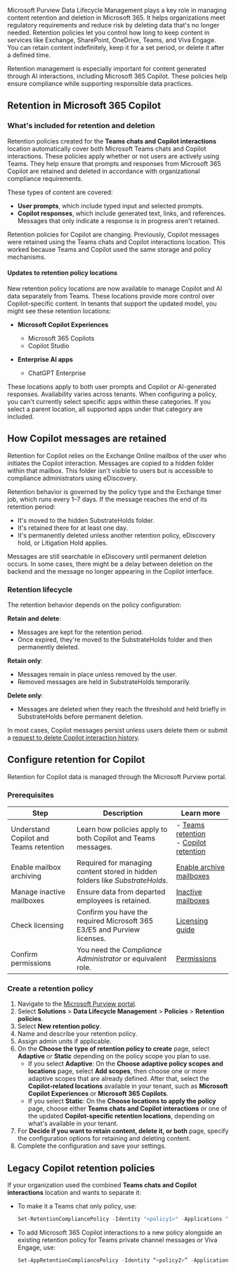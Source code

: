 Microsoft Purview Data Lifecycle Management plays a key role in managing content retention and deletion in Microsoft 365. It helps organizations meet regulatory requirements and reduce risk by deleting data that's no longer needed. Retention policies let you control how long to keep content in services like Exchange, SharePoint, OneDrive, Teams, and Viva Engage. You can retain content indefinitely, keep it for a set period, or delete it after a defined time.

Retention management is especially important for content generated through AI interactions, including Microsoft 365 Copilot. These policies help ensure compliance while supporting responsible data practices.

## Retention in Microsoft 365 Copilot

### What's included for retention and deletion

Retention policies created for the **Teams chats and Copilot interactions** location automatically cover both Microsoft Teams chats and Copilot interactions. These policies apply whether or not users are actively using Teams. They help ensure that prompts and responses from Microsoft 365 Copilot are retained and deleted in accordance with organizational compliance requirements.

These types of content are covered:

- **User prompts**, which include typed input and selected prompts.
- **Copilot responses**, which include generated text, links, and references. Messages that only indicate a response is in progress aren't retained.

Retention policies for Copilot are changing. Previously, Copilot messages were retained using the Teams chats and Copilot interactions location. This worked because Teams and Copilot used the same storage and policy mechanisms.

#### Updates to retention policy locations

New retention policy locations are now available to manage Copilot and AI data separately from Teams. These locations provide more control over Copilot-specific content. In tenants that support the updated model, you might see these retention locations:

- **Microsoft Copilot Experiences**
  - Microsoft 365 Copilots
  - Copilot Studio

- **Enterprise AI apps**
  - ChatGPT Enterprise

These locations apply to both user prompts and Copilot or AI-generated responses. Availability varies across tenants. When configuring a policy, you can't currently select specific apps within these categories. If you select a parent location, all supported apps under that category are included.

## How Copilot messages are retained

Retention for Copilot relies on the Exchange Online mailbox of the user who initiates the Copilot interaction. Messages are copied to a hidden folder within that mailbox. This folder isn't visible to users but is accessible to compliance administrators using eDiscovery.

Retention behavior is governed by the policy type and the Exchange timer job, which runs every 1–7 days. If the message reaches the end of its retention period:

- It's moved to the hidden SubstrateHolds folder.
- It's retained there for at least one day.
- It's permanently deleted unless another retention policy, eDiscovery hold, or Litigation Hold applies.

Messages are still searchable in eDiscovery until permanent deletion occurs. In some cases, there might be a delay between deletion on the backend and the message no longer appearing in the Copilot interface.

### Retention lifecycle

The retention behavior depends on the policy configuration:

**Retain and delete**:

- Messages are kept for the retention period.
- Once expired, they're moved to the SubstrateHolds folder and then permanently deleted.

**Retain only**:

- Messages remain in place unless removed by the user.
- Removed messages are held in SubstrateHolds temporarily.

**Delete only**:

- Messages are deleted when they reach the threshold and held briefly in SubstrateHolds before permanent deletion.

In most cases, Copilot messages persist unless users delete them or submit a [request to delete Copilot interaction history](/copilot/microsoft-365/microsoft-365-copilot-privacy?azure-portal=true).

## Configure retention for Copilot

Retention for Copilot data is managed through the Microsoft Purview portal.

### Prerequisites

| **Step** | **Description** | **Learn more** |
|------|-------------|------------|
| Understand Copilot and Teams retention | Learn how policies apply to both Copilot and Teams messages. | - [Teams retention](/purview/retention-policies-teams?azure-portal=true) <br> - [Copilot retention](/purview/retention-policies-copilot?azure-portal=true) |
| Enable mailbox archiving | Required for managing content stored in hidden folders like _SubstrateHolds_. | [Enable archive mailboxes](/purview/enable-archive-mailboxes?azure-portal=true) |
| Manage inactive mailboxes | Ensure data from departed employees is retained. | [Inactive mailboxes](/purview/inactive-mailboxes-in-office-365?azure-portal=true) |
| Check licensing | Confirm you have the required Microsoft 365 E3/E5 and Purview licenses. | [Licensing guide](/office365/servicedescriptions/microsoft-365-service-descriptions/microsoft-365-tenantlevel-services-licensing-guidance/microsoft-365-security-compliance-licensing-guidance?azure-portal=true#microsoft-purview-data-lifecycle-management--microsoft-purview-records-management) |
| Confirm permissions | You need the _Compliance Administrator_ or equivalent role. | [Permissions](/purview/microsoft-365-compliance-center-permissions?azure-portal=true) |

### Create a retention policy

1. Navigate to the [Microsoft Purview portal](https://purview.microsoft.com/?azure-portal=true).
1. Select **Solutions** > **Data Lifecycle Management** > **Policies** > **Retention policies**.
1. Select **New retention policy**.
1. Name and describe your retention policy.
1. Assign admin units if applicable.
1. On the **Choose the type of retention policy to create** page, select **Adaptive** or **Static** depending on the policy scope you plan to use.
   - If you select **Adaptive**: On the **Choose adaptive policy scopes and locations** page, select **Add scopes**, then choose one or more adaptive scopes that are already defined. After that, select the **Copilot-related locations** available in your tenant, such as **Microsoft Copilot Experiences** or **Microsoft 365 Copilots**.
   - If you select **Static**: On the **Choose locations to apply the policy** page, choose either **Teams chats and Copilot interactions** or one of the updated **Copilot-specific retention locations**, depending on what's available in your tenant.
1. For **Decide if you want to retain content, delete it, or both** page, specify the configuration options for retaining and deleting content.
1. Complete the configuration and save your settings.

## Legacy Copilot retention policies

If your organization used the combined **Teams chats and Copilot interactions** location and wants to separate it:

- To make it a Teams chat only policy, use:

   ```powershell
   Set-RetentionCompliancePolicy -Identity "<policy1>" -Applications "User:TeamsChatUserInteractions"
   ```

- To add Microsoft 365 Copilot interactions to a new policy alongside an existing retention policy for Teams private channel messages or Viva Engage, use:

   ```powershell
   Set-AppRetentionCompliancePolicy -Identity “<policy2>” -Applications "User:M365Copilot"
   ```
